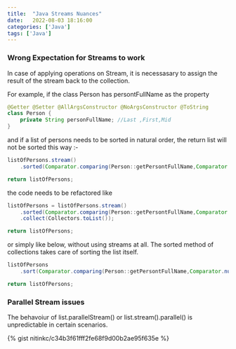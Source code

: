 ```yaml
---
title:  "Java Streams Nuances"
date:   2022-08-03 18:16:00
categories: ['Java']
tags: ['Java']
---
```



### Wrong Expectation for Streams to work

In case of applying operations on Stream, it is necessasary to assign the result of the stream back to the collection.

For example, if the class Person has persontFullName as the property
```java
@Getter @Setter @AllArgsConstructor @NoArgsConstructor @ToString
class Person {
    private String personFullName; //Last ,First,Mid
}
```

and if a list of persons needs to be sorted in natural order, the return list will not be sorted this way :-
```java
listOfPersons.stream()
    .sorted(Comparator.comparing(Person::getPersontFullName,Comparator.nullsLast(Comparator.naturalOrder())));

return listOfPersons;
```

the code needs to be refactored like 
```java
listOfPersons = listOfPersons.stream()
    .sorted(Comparator.comparing(Person::getPersontFullName,Comparator.nullsLast(Comparator.naturalOrder())))
    .collect(Collectors.toList());

return listOfPersons;
```
or simply like below, without using streams at all. The sorted method of collections takes care of sorting the list itself.
```java
listOfPersons
    .sort(Comparator.comparing(Person::getPersontFullName,Comparator.nullsLast(Comparator.naturalOrder())));

return listOfPersons;
```

### Parallel Stream issues 

The behavoiur of list.parallelStream() or list.stream().parallel() is unpredictable in certain scenarios.

{% gist nitinkc/c34b3f61fff2fe68f9d00b2ae95f635e %}

